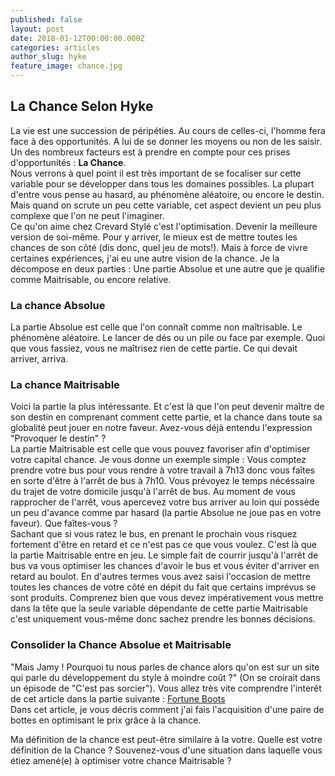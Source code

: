 ```yaml
---
published: false
layout: post
date: 2018-01-12T00:00:00.000Z
categories: articles
author_slug: hyke
feature_image: chance.jpg
---
```

## La Chance Selon Hyke

La vie est une succession de péripéties. Au cours de celles-ci, l'homme fera face à des opportunités. A lui de se donner les moyens ou non de les saisir. Un des nombreux facteurs est à prendre en compte pour ces prises d'opportunités : **La Chance**.  
Nous verrons à quel point il est très important de se focaliser sur cette variable pour se développer dans tous les domaines possibles.
La plupart d'entre vous pense au hasard, au phénomène aléatoire, ou encore le destin. Mais quand on scrute un peu cette variable, cet aspect devient un peu plus complexe que l'on ne peut l'imaginer.  
Ce qu'on aime chez Crevard Stylé c'est l'optimisation. Devenir la meilleure version de soi-même. Pour y arriver, le mieux est de mettre toutes les chances de son côté (dis donc, quel jeu de mots!). Mais à force de vivre certaines expériences, j'ai eu une autre vision de la chance. Je la décompose en deux parties :  Une partie Absolue et une autre que je qualifie comme Maitrisable, ou encore relative. 

### La chance Absolue

La partie Absolue est celle que l'on connaît comme non maîtrisable. Le phénomène aléatoire. Le lancer de dés ou un pile ou face par exemple. Quoi que vous fassiez, vous ne maîtrisez rien de cette partie. Ce qui devait arriver, arriva.

### La chance Maitrisable

Voici la partie la plus intéressante. Et c'est là que l'on peut devenir maître de son destin en comprenant comment cette partie, et la chance dans toute sa globalité peut jouer en notre faveur. Avez-vous déjà entendu l'expression "Provoquer le destin" ?  
La partie Maitrisable est celle que vous pouvez favoriser afin d'optimiser votre capital chance. Je vous donne un exemple simple :  Vous comptez prendre votre bus pour vous rendre à votre travail à 7h13 donc vous faîtes en sorte d'être à l'arrêt de bus à 7h10. Vous prévoyez le temps nécéssaire du trajet de votre domicile jusqu'à l'arrêt de bus. Au moment de vous rapprocher de l'arrêt, vous apercevez votre bus arriver au loin qui possède un peu d'avance comme par hasard (la partie Absolue ne joue pas en votre faveur).  Que faîtes-vous ?  
Sachant que si vous ratez le bus, en prenant le prochain vous risquez fortement d'être en retard et ce n'est pas ce que vous voulez. C'est là que la partie Maitrisable entre en jeu. Le simple fait de courrir jusqu'à l'arrêt de bus va vous optimiser les chances d'avoir le bus et vous éviter d'arriver en retard au boulot. En d'autres termes vous avez saisi l'occasion de mettre toutes les chances de votre côté en dépit du fait que certains imprévus se sont produits. Comprenez bien que vous devez impérativement vous mettre dans la tête que la seule variable dépendante de cette partie Maitrisable c'est uniquement vous-même donc sachez prendre les bonnes décisions.

### Consolider la Chance Absolue et Maitrisable

"Mais Jamy ! Pourquoi tu nous parles de chance alors qu'on est sur un site qui parle du développement du style à moindre coût ?" (On se croirait dans un épisode de "C'est pas sorcier"). Vous allez très vite comprendre l'interêt de cet article dans la partie suivante : [Fortune Boots](www.crevardstyle.com/Fortune-Boots)  
Dans cet article, je vous décris comment j'ai fais l'acquisition d'une paire de bottes en optimisant le prix grâce à la chance.

Ma définition de la chance est peut-être similaire à la votre. Quelle est votre définition de la Chance ? Souvenez-vous d'une situation dans laquelle vous étiez amené(e) à optimiser votre chance Maitrisable ?